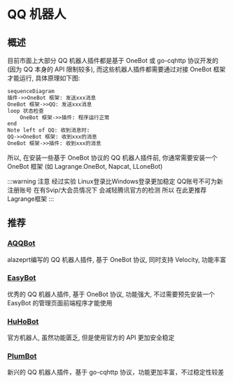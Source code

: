 # QQ 机器人

## 概述

目前市面上大部分 QQ 机器人插件都是基于 OneBot 或 go-cqhttp 协议开发的 (因为 QQ 本身的 API 限制较多), 而这些机器人插件都需要通过对接 OneBot 框架才能运行, 具体原理如下图:

```txt
sequenceDiagram
插件->>OneBot 框架: 发送xxx消息
OneBot 框架->>QQ: 发送xxx消息
loop 状态检查
    OneBot 框架->>插件: 程序运行正常
end
Note left of QQ: 收到消息时:
QQ->>OneBot 框架: 收到xxx的消息
OneBot 框架->>插件: 收到xxx的消息
```

所以, 在安装一些基于 OneBot 协议的 QQ 机器人插件前, 你通常需要安装一个 OneBot 框架 (如 Lagrange.OneBot, Napcat, LLoneBot)

:::warning 注意
经过实验 Linux登录比Windows登录更加稳定 QQ账号不可为新注册账号
在有Svip/大会员情况下 会减轻腾讯官方的检测
所以 在此更推荐Lagrange框架
:::

## 推荐

### [AQQBot](https://www.minebbs.com/resources/aqqbot.9921/)

alazeprt编写的 QQ 机器人插件, 基于 OneBot 协议, 同时支持 Velocity, 功能丰富

### [EasyBot](https://www.minebbs.com/resources/easybot-minecraft-folia.7918/)

优秀的 QQ 机器人插件, 基于 OneBot 协议, 功能强大, 不过需要预先安装一个 EasyBot 的管理页面前端程序才能使用

### [HuHoBot](https://www.minebbs.com/resources/huhobot-qq.9759/)

官方机器人, 虽然功能匮乏, 但是使用官方的 API 更加安全稳定

### [PlumBot](https://modrinth.com/plugin/plumbot)

新兴的 QQ 机器人插件，基于 go-cqhttp 协议，功能更加丰富，不过稳定性较差